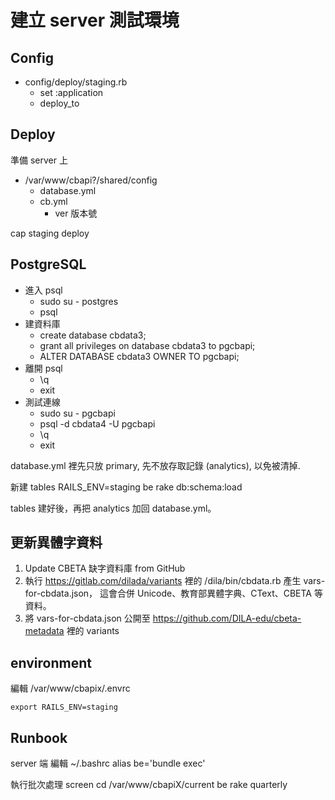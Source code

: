 # 建立 server 測試環境

## Config

* config/deploy/staging.rb
  * set :application
  * deploy_to

## Deploy

準備 server 上

* /var/www/cbapi?/shared/config
  * database.yml
  * cb.yml
    * ver 版本號

cap staging deploy

## PostgreSQL

* 進入 psql
  * sudo su - postgres
  * psql
* 建資料庫
  * create database cbdata3;
  * grant all privileges on database cbdata3 to pgcbapi;
  * ALTER DATABASE cbdata3 OWNER TO pgcbapi;
* 離開 psql
  * \q
  * exit
* 測試連線
  * sudo su - pgcbapi
  * psql -d cbdata4 -U pgcbapi
  * \q
  * exit

database.yml 裡先只放 primary, 先不放存取記錄 (analytics), 以免被清掉.

新建 tables
    RAILS_ENV=staging be rake db:schema:load

tables 建好後，再把 analytics 加回 database.yml。

## 更新異體字資料

1. Update CBETA 缺字資料庫 from GitHub
2. 執行 <https://gitlab.com/dilada/variants> 裡的 /dila/bin/cbdata.rb
   產生 vars-for-cbdata.json，
   這會合併 Unicode、教育部異體字典、CText、CBETA 等資料。
3. 將 vars-for-cbdata.json 公開至 <https://github.com/DILA-edu/cbeta-metadata> 裡的 variants

## environment

編輯 /var/www/cbapix/.envrc

    export RAILS_ENV=staging

## Runbook

server 端 編輯 ~/.bashrc
    alias be='bundle exec'

執行批次處理
    screen
    cd /var/www/cbapiX/current
    be rake quarterly
